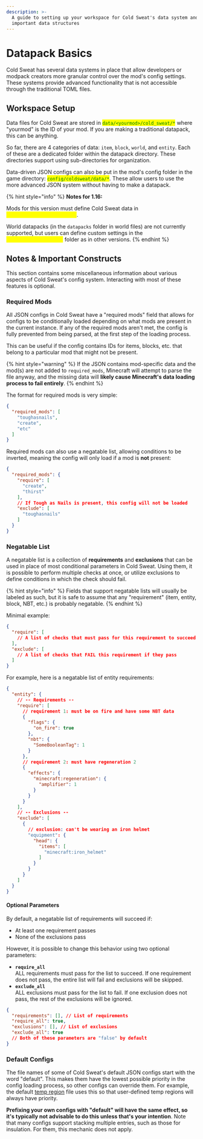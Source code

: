 ```yaml
---
description: >-
  A guide to setting up your workspace for Cold Sweat's data system and some
  important data structures
---
```


# Datapack Basics

Cold Sweat has several data systems in place that allow developers or modpack creators more granular control over the mod's config settings. These systems provide advanced functionality that is not accessible through the traditional TOML files.&#x20;



## Workspace Setup

Data files for Cold Sweat are stored in <mark style="color:green;">`data/<yourmod>/cold_sweat/*`</mark> where "yourmod" is the ID of your mod. If you are making a traditional datapack, this can be anything.&#x20;

So far, there are 4 categories of data: `item`, `block`, `world`, and `entity`. Each of these are a dedicated folder within the datapack directory. These directories support using sub-directories for organization.

Data-driven JSON configs can also be put in the mod's config folder in the game directory: <mark style="color:green;">`config/coldsweat/data/*`</mark>. These allow users to use the more advanced JSON system without having to make a datapack.

{% hint style="info" %}
**Notes for 1.16:**

Mods for this version must define Cold Sweat data in <mark style="color:yellow;">`/data/cold_sweat/configs/*`</mark>.&#x20;

World datapacks (in the `datapacks` folder in world files) are not currently supported, but users can define custom settings in the <mark style="color:yellow;">`config/coldsweat/data`</mark> folder as in other versions.
{% endhint %}



## Notes & Important Constructs

This section contains some miscellaneous information about various aspects of Cold Sweat's config system. Interacting with most of these features is optional.

### Required Mods

All JSON configs in Cold Sweat have a "required mods" field that allows for configs to be conditionally loaded depending on what mods are present in the current instance. If any of the required mods aren't met, the config is fully prevented from being parsed, at the first step of the loading process.

This can be useful if the config contains IDs for items, blocks, etc. that belong to a particular mod that might not be present.&#x20;

{% hint style="warning" %}
If the JSON contains mod-specific data and the mod(s) are not added to `required_mods`, Minecraft will attempt to parse the file anyway, and the missing data will **likely cause Minecraft's data loading process to fail entirely**.&#x20;
{% endhint %}

The format for required mods is very simple:

```json
{
  "required_mods": [
    "toughasnails",
    "create",
    "etc"
  ]
}
```

Required mods can also use a negatable list, allowing conditions to be inverted, meaning the config will only load if a mod is **not** present:

```json
{
  "required_mods": {
    "require": [
      "create",
      "thirst"
    ],
    // If Tough as Nails is present, this config will not be loaded
    "exclude": [
      "toughasnails"
    ]
  }
}
```

### Negatable List

A negatable list is a collection of **requirements** and **exclusions** that can be used in place of most conditional parameters in Cold Sweat. Using them, it is possible to perform multiple checks at once, or utilize exclusions to define conditions in which the check should fail.

{% hint style="info" %}
Fields that support negatable lists will usually be labeled as such, but it is safe to assume that any "requirement" (item, entity, block, NBT, etc.) is probably negatable.
{% endhint %}

Minimal example:

```json
{
  "require": [
    // A list of checks that must pass for this requirement to succeed
  ],
  "exclude": [
    // A list of checks that FAIL this requirement if they pass
  ]
}
```

For example, here is a negatable list of entity requirements:

```json
{
  "entity": {
    // -- Requirements --
    "require": [
      // requirement 1: must be on fire and have some NBT data
      {
        "flags": {
          "on_fire": true
        },
        "nbt": {
          "SomeBooleanTag": 1
        }
      },
      // requirement 2: must have regeneration 2
      {
        "effects": {
          "minecraft:regeneration": {
            "amplifier": 1
          }
        }
      }
    ],
    // -- Exclusions --
    "exclude": [
      {
        // exclusion: can't be wearing an iron helmet
        "equipment": {
          "head": {
            "items": [
              "minecraft:iron_helmet"
            ]
          }
        }
      }
    ]
  }
}
```

#### Optional Parameters

By default, a negatable list of requirements will succeed if:

* At least one requirement passes
* None of the exclusions pass

However, it is possible to change this behavior using two optional parameters:

* **`require_all`**\
  ALL requirements must pass for the list to succeed. If one requirement does not pass, the entire list will fail and exclusions will be skipped.
* **`exclude_all`**\
  ALL exclusions must pass for the list to fail. If one exclusion does not pass, the rest of the exclusions will be ignored.

```json
{
  "requirements": [], // List of requirements
  "require_all": true,
  "exclusions": [], // List of exclusions
  "exclude_all": true
  // Both of these parameters are "false" by default
}
```

### Default Configs

The file names of some of Cold Sweat's default JSON configs start with the word "default". This makes them have the lowest possible priority in the config loading process, so other configs can override them. For example, the default [temp region](block-world-configs.md#temperature-regions) file uses this so that user-defined temp regions will always have priority.

**Prefixing your own configs with "default" will have the same effect, so it's typically not advisable to do this unless that's your intention**. Note that many configs support stacking multiple entries, such as those for insulation. For them, this mechanic does not apply.
